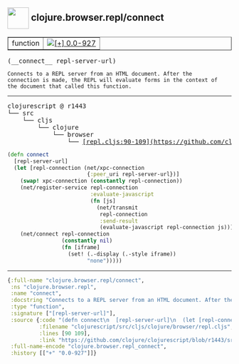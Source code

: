 ## <img width="48px" valign="middle" src="http://i.imgur.com/Hi20huC.png"> clojure.browser.repl/connect

 <table border="1">
<tr>
<td>function</td>
<td><a href="https://github.com/cljsinfo/api-refs/tree/0.0-927"><img valign="middle" alt="[+] 0.0-927" src="https://img.shields.io/badge/+-0.0--927-lightgrey.svg"></a> </td>
</tr>
</table>

 <samp>
(__connect__ repl-server-url)<br>
</samp>

```
Connects to a REPL server from an HTML document. After the
connection is made, the REPL will evaluate forms in the context of
the document that called this function.
```

---

 <pre>
clojurescript @ r1443
└── src
    └── cljs
        └── clojure
            └── browser
                └── <ins>[repl.cljs:90-109](https://github.com/clojure/clojurescript/blob/r1443/src/cljs/clojure/browser/repl.cljs#L90-L109)</ins>
</pre>

```clj
(defn connect
  [repl-server-url]
  (let [repl-connection (net/xpc-connection
                         {:peer_uri repl-server-url})]
    (swap! xpc-connection (constantly repl-connection))
    (net/register-service repl-connection
                          :evaluate-javascript
                          (fn [js]
                            (net/transmit
                             repl-connection
                             :send-result
                             (evaluate-javascript repl-connection js))))
    (net/connect repl-connection
                 (constantly nil)
                 (fn [iframe]
                   (set! (.-display (.-style iframe))
                         "none")))))
```


---

```clj
{:full-name "clojure.browser.repl/connect",
 :ns "clojure.browser.repl",
 :name "connect",
 :docstring "Connects to a REPL server from an HTML document. After the\nconnection is made, the REPL will evaluate forms in the context of\nthe document that called this function.",
 :type "function",
 :signature ["[repl-server-url]"],
 :source {:code "(defn connect\n  [repl-server-url]\n  (let [repl-connection (net/xpc-connection\n                         {:peer_uri repl-server-url})]\n    (swap! xpc-connection (constantly repl-connection))\n    (net/register-service repl-connection\n                          :evaluate-javascript\n                          (fn [js]\n                            (net/transmit\n                             repl-connection\n                             :send-result\n                             (evaluate-javascript repl-connection js))))\n    (net/connect repl-connection\n                 (constantly nil)\n                 (fn [iframe]\n                   (set! (.-display (.-style iframe))\n                         \"none\")))))",
          :filename "clojurescript/src/cljs/clojure/browser/repl.cljs",
          :lines [90 109],
          :link "https://github.com/clojure/clojurescript/blob/r1443/src/cljs/clojure/browser/repl.cljs#L90-L109"},
 :full-name-encode "clojure.browser.repl_connect",
 :history [["+" "0.0-927"]]}

```
